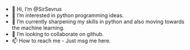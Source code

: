 - 👋 Hi, I’m @SirSevrus
- 👀 I’m interested in python programming ideas.
- 🌱 I’m currently sharpening my skills in python and also moving towards the machine learning.
- 💞️ I’m looking to collaborate on github.
- 📫 How to reach me - Just msg me here.

<!---
SirSevrus/SirSevrus is a ✨ special ✨ repository because its `README.md` (this file) appears on your GitHub profile.
You can click the Preview link to take a look at your changes.
--->
